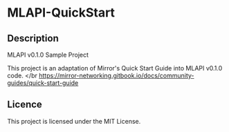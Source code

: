 # MLAPI-QuickStart

## Description

MLAPI v0.1.0 Sample Project

This project is an adaptation of Mirror's Quick Start Guide into MLAPI v0.1.0 code. </br
https://mirror-networking.gitbook.io/docs/community-guides/quick-start-guide

## Licence

This project is licensed under the MIT License.
